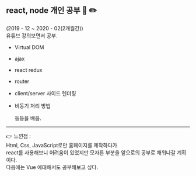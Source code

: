 ## react, node 개인 공부 :green_book: :pencil2:  

 (2019 - 12 ~ 2020 - 02(2개월간))  
 유튜브 강의보면서 공부. 
  
- Virtual DOM  
- ajax  
- react redux  
- router  
- client/server 사이드 렌더링  
- 비동기 처리 방법  
  
  등등을 배움.
  
-----------------------------------------------  
  
  :point_right: 느낀점 :  
      Html, Css, JavaScript로만 홈페이지를 제작하다가  
      react를 사용해보니 어려움이 있었지만 모자른 부분을 앞으로의 공부로 채워나갈 계획이다.  
      다음에는 Vue 에대해서도 공부해보고 싶다.  


  
